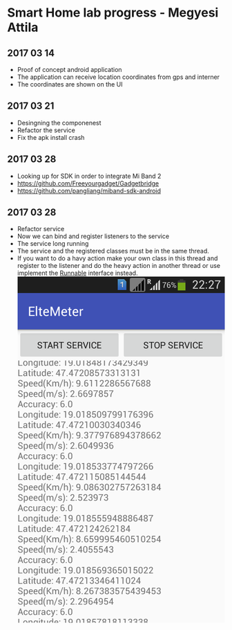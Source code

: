 # Smart Home lab progress - Megyesi Attila #

## 2017 03 14
- Proof of concept android application
- The application can receive location coordinates from gps and interner
- The coordinates are shown on the UI
## 2017 03 21
- Desingning the componenest
- Refactor the service
- Fix the apk install crash
## 2017 03 28
- Looking up for SDK in order to integrate Mi Band 2
- https://github.com/Freeyourgadget/Gadgetbridge
- https://github.com/pangliang/miband-sdk-android
## 2017 03 28
- Refactor service
- Now we can bind and register listeners to the service
- The service long running
- The service and the registered classes must be in the same thread.
- If you want to do a havy action make your own class in this thread and register to the listener and do the heavy action in 
another thread or use implement the [Runnable](https://developer.android.com/reference/java/lang/Runnable.html) interface instead.
![Alt text](https://github.com/ordogfioka/ElteMeter/blob/master/LabProgress/Picture/GpsData.png "Gps sensor data")
